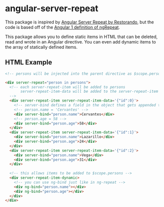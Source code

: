 # angular-server-repeat

This package is inspired by [Angular Server Repeat by Restorando](https://github.com/restorando/angular-server-repeat), but the code is based off of the [Angular 1 definition of ngRepeat](https://github.com/angular/angular.js/blob/master/src/ng/directive/ngRepeat.js).

This package allows you to define static items in HTML that can be deleted, read and wrote in an Angular directive. You can even add dynamic items to the array of statically defined items.

## HTML Example
```html
<!-- persons will be injected into the parent directive as $scope.persons = [] -->

<div server-repeat="person in persons">
  <!-- each server-repeat-item will be added to persons 
       server-repeat-item-data will be added to the server-repeat-item but will not be rendered on the screen
  -->
  <div server-repeat-item server-repeat-item-data='{"id":0}'>
    <!-- server-bind defines a field in the object that gets appended to $scope.persons -->
    <!-- person.name = 'Cervantes' -->
    <div server-bind="person.name">Cervantes</div>
    <!-- person.age = 58 -->
    <div server-bind="person.age">58</div>
  </div>
  <div server-repeat-item server-repeat-item-data='{"id":1}'>
    <div server-bind="person.name">Lazarillo</div>
    <div server-bind="person.age">24</div>
  </div>
  <div server-repeat-item server-repeat-item-data='{"id":2}'>
    <div server-bind="person.name">Vega</div>
    <div server-bind="person.age">31</div>
  </div>
  
  <!-- this allows items to be added to $scope.persons -->
  <div server-repeat-item-dynamic>
    <!-- you can use ng-bind just like in ng-repeat -->
    <div ng-bind="person.name"></div>
    <div ng-bind="person.age"></div>
  </div>
</div>
```

